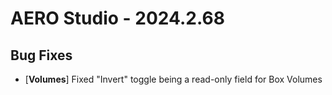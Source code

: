 # AERO Studio - 2024.2.68

## Bug Fixes

- [**Volumes**] Fixed "Invert" toggle being a read-only field for Box Volumes